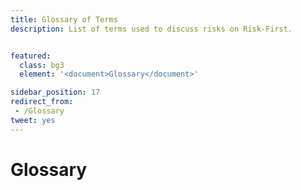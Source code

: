 ```yaml
---
title: Glossary of Terms
description: List of terms used to discuss risks on Risk-First.


featured: 
  class: bg3
  element: '<document>Glossary</document>'

sidebar_position: 17
redirect_from: 
 - /Glossary
tweet: yes
---
```


# Glossary

<TermList />
